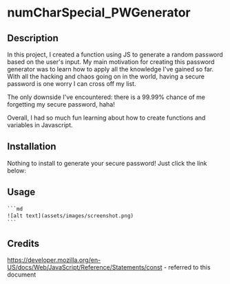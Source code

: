 # numCharSpecial_PWGenerator

## Description

In this project, I created a function using JS to generate a random password based on the user's input. My main motivation for creating this password generator was to learn how to apply all the knowledge I've gained so far. With all the hacking and chaos going on in the world, having a secure password is one worry I can cross off my list. 

The only downside I've encountered: there is a 99.99% chance of me forgetting my secure password, haha! 

Overall, I had so much fun learning about how to create functions and variables in Javascript.


## Installation

Nothing to install to generate your secure password! Just click the link below:


## Usage



    ```md
    ![alt text](assets/images/screenshot.png)
    ```

## Credits
https://developer.mozilla.org/en-US/docs/Web/JavaScript/Reference/Statements/const - referred to this document